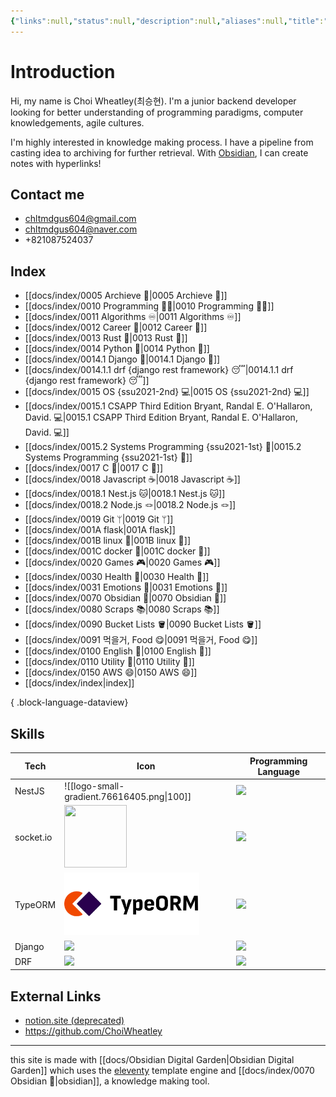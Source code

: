 ```yaml
---
{"links":null,"status":null,"description":null,"aliases":null,"title":"welcome","categories":["readme"],"tags":["readme","index","readme","index","gardenEntry"],"updated":"2025-01-14T18:30:44","dg-home":true,"dg-publish":true,"created":"2024-11-08T21:42:42","permalink":"/docs/welcome/","dgPassFrontmatter":true}
---
```



# Introduction

Hi, my name is Choi Wheatley(최승현). I'm a junior backend developer looking for better understanding of programming paradigms, computer knowledgements, agile cultures.

I'm highly interested in knowledge making process. I have a pipeline from casting idea to archiving for further retrieval. With [Obsidian](https://obsidian.md), I can create notes with hyperlinks!

## Contact me

- chltmdgus604@gmail.com
- chltmdgus604@naver.com
- +821087524037

## Index

- [[docs/index/0005 Archieve 💾\|0005 Archieve 💾]]
- [[docs/index/0010 Programming 👩‍💻\|0010 Programming 👩‍💻]]
- [[docs/index/0011 Algorithms ♾️\|0011 Algorithms ♾️]]
- [[docs/index/0012 Career 💼\|0012 Career 💼]]
- [[docs/index/0013 Rust 🦀\|0013 Rust 🦀]]
- [[docs/index/0014 Python 🐍\|0014 Python 🐍]]
- [[docs/index/0014.1 Django 🎈\|0014.1 Django 🎈]]
- [[docs/index/0014.1.1 drf {django rest framework} 😴\|0014.1.1 drf {django rest framework} 😴]]
- [[docs/index/0015 OS {ssu2021-2nd} 💻\|0015 OS {ssu2021-2nd} 💻]]
- [[docs/index/0015.1 CSAPP Third Edition Bryant, Randal E. O'Hallaron, David. 💻\|0015.1 CSAPP Third Edition Bryant, Randal E. O'Hallaron, David. 💻]]
- [[docs/index/0015.2 Systems Programming {ssu2021-1st} 🐼\|0015.2 Systems Programming {ssu2021-1st} 🐼]]
- [[docs/index/0017 C 🍎\|0017 C 🍎]]
- [[docs/index/0018 Javascript ☕️\|0018 Javascript ☕️]]
- [[docs/index/0018.1 Nest.js 🐱\|0018.1 Nest.js 🐱]]
- [[docs/index/0018.2 Node.js 🪢\|0018.2 Node.js 🪢]]
- [[docs/index/0019 Git ᛘ\|0019 Git ᛘ]]
- [[docs/index/001A flask\|001A flask]]
- [[docs/index/001B linux 🐧\|001B linux 🐧]]
- [[docs/index/001C docker 🐳\|001C docker 🐳]]
- [[docs/index/0020 Games 🎮\|0020 Games 🎮]]
- [[docs/index/0030 Health 💪\|0030 Health 💪]]
- [[docs/index/0031 Emotions 🤔\|0031 Emotions 🤔]]
- [[docs/index/0070 Obsidian 💎\|0070 Obsidian 💎]]
- [[docs/index/0080 Scraps 📚\|0080 Scraps 📚]]
- [[docs/index/0090 Bucket Lists 🪣\|0090 Bucket Lists 🪣]]
- [[docs/index/0091 먹을거, Food 😋\|0091 먹을거, Food 😋]]
- [[docs/index/0100 English 👻\|0100 English 👻]]
- [[docs/index/0110 Utility 🔧\|0110 Utility 🔧]]
- [[docs/index/0150 AWS 😄\|0150 AWS 😄]]
- [[docs/index/index\|index]]

{ .block-language-dataview}

## Skills

| Tech      | Icon                                                                                                    | Programming Language                                                                                                                                    |
| --------- | ------------------------------------------------------------------------------------------------------- | ------------------------------------------------------------------------------------------------------------------------------------------------------- |
| NestJS    | ![[logo-small-gradient.76616405.png\|100]]                                                              | <img src="https://upload.wikimedia.org/wikipedia/commons/thumb/4/4c/Typescript_logo_2020.svg/240px-Typescript_logo_2020.svg.png" style="height:100px;"> |
| socket.io | <img src="https://socket.io/images/logo.svg" style="height: 100px; width: 100px;">                      | <img src="https://upload.wikimedia.org/wikipedia/commons/3/3b/Javascript_Logo.png" style="height:100px;">                                               |
| TypeORM   | <img src="https://github.com/typeorm/typeorm/raw/master/resources/logo_big.png" style="height: 100px;"> | <img src="https://upload.wikimedia.org/wikipedia/commons/3/3b/Javascript_Logo.png" style="height:100px;">                                               |
| Django    | <img src="https://static.djangoproject.com/img/logos/django-logo-positive.png" style="height:100px;">   | <img src="https://s3.dualstack.us-east-2.amazonaws.com/pythondotorg-assets/media/community/logos/python-logo-only.png" style="height:100px;">           |
| DRF       | <img src="https://www.django-rest-framework.org/img/logo.png" style="height:100px">                     | <img src="https://s3.dualstack.us-east-2.amazonaws.com/pythondotorg-assets/media/community/logos/python-logo-only.png" style="height:100px;">           |

## External Links

- [notion.site (deprecated)](https://choiwheatley.notion.site)
- <https://github.com/ChoiWheatley>

---

this site is made with [[docs/Obsidian Digital Garden\|Obsidian Digital Garden]] which uses the [eleventy](https://www.11ty.dev/) template engine and [[docs/index/0070 Obsidian 💎\|obsidian]], a knowledge making tool. 
